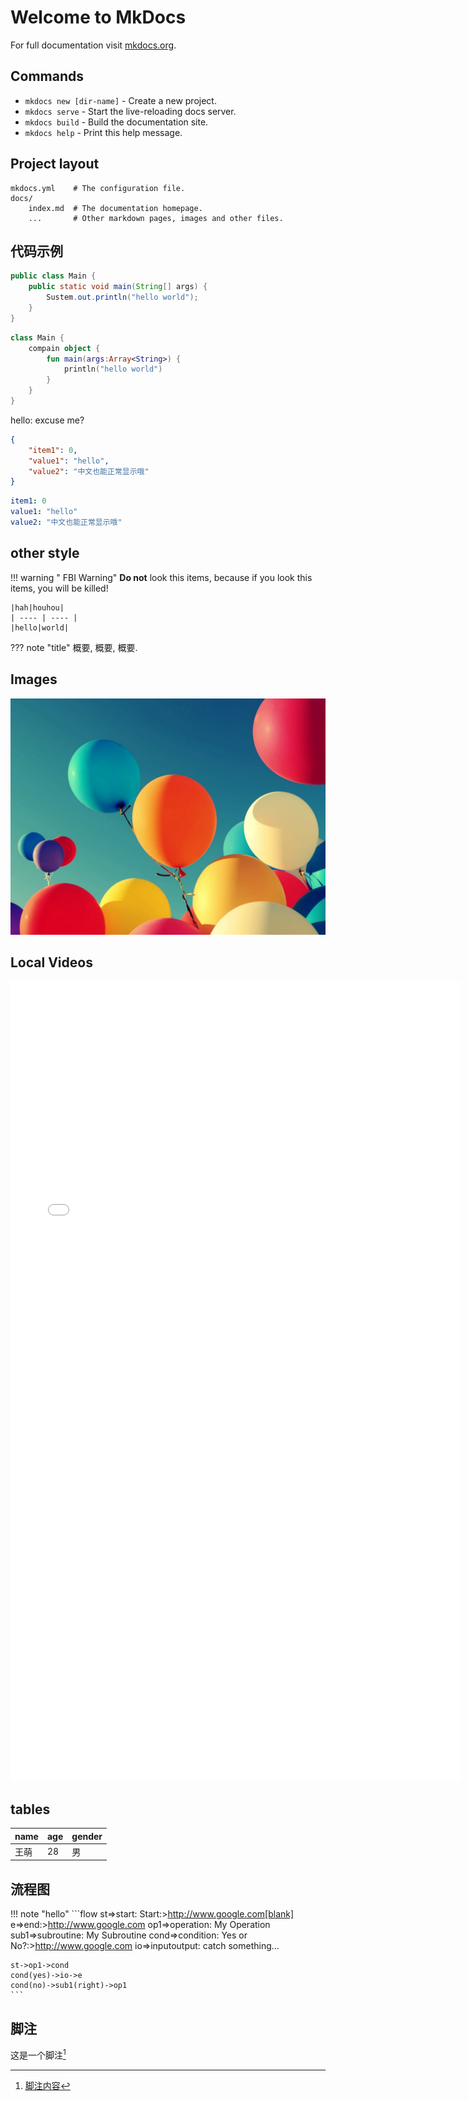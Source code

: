 # Welcome to MkDocs

For full documentation visit [mkdocs.org](https://mkdocs.org).

## Commands

* `mkdocs new [dir-name]` - Create a new project.
* `mkdocs serve` - Start the live-reloading docs server.
* `mkdocs build` - Build the documentation site.
* `mkdocs help` - Print this help message.

## Project layout

    mkdocs.yml    # The configuration file.
    docs/
        index.md  # The documentation homepage.
        ...       # Other markdown pages, images and other files.

## 代码示例

``` java tab="Java"
public class Main {
    public static void main(String[] args) {
        Sustem.out.println("hello world");
    }
}
```

``` kotlin tab="Kotlin"
class Main {
    compain object {
        fun main(args:Array<String>) {
            println("hello world")
        }
    }
}
```

hello: excuse me?


``` json tab="json"
{
    "item1": 0,
    "value1": "hello",
    "value2": "中文也能正常显示哦"
}
```

``` yaml tab="yaml"
item1: 0
value1: "hello"
value2: "中文也能正常显示哦"
```


## other style

!!! warning " FBI Warning"
    **Do not** look this items, because if you look this items, you will be killed!
    
    |hah|houhou|
    | ---- | ---- |
    |hello|world|


??? note "title"
    概要, 概要, 概要.


## Images

![ballon](./index_images/ballon_flying.jpg "10*200")


## Local Videos

<iframe src="./index_images/video_sample.mp4" width="720" height="1280" frameborder="0" allow="accelerometer; encrypted-media; gyroscope; picture-in-picture" allowfullscreen></iframe>


## tables 

|name|age|gender|
| -- | -- | -- |
|王萌|28|男|


## 流程图


!!! note "hello"
    ```flow
    st=>start: Start:>http://www.google.com[blank]
    e=>end:>http://www.google.com
    op1=>operation: My Operation
    sub1=>subroutine: My Subroutine
    cond=>condition: Yes
    or No?:>http://www.google.com
    io=>inputoutput: catch something...

    st->op1->cond
    cond(yes)->io->e
    cond(no)->sub1(right)->op1
    ```


## 脚注

这是一个脚注[^1]


[^1]: [脚注内容](https://www.baidu.com)